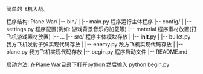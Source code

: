 简单的飞机大战。

程序结构:
    Plane War/
    |-- bin/
    |   |-- main.py         程序运行主体程序
    |-- config/
    |   |-- settings.py     程序配置(例如: 游戏背景音乐的加载等)
    |-- material            程序素材放置(打飞机游戏素材放置)
        |-- ...
    |-- src/                程序主体模块存放
    |   |-- __init__.py
    |   |-- bullet.py       我方飞机发射子弹实现代码存放
    |   |-- enemy.py        敌方飞机实现代码存放
    |   |-- plane.py        我方飞机实现代码存放
    |-- begin.py           程序启动文件
    |-- README.md

启动方法:
    在Plane War目录下打开python
    然后输入 python begin.py
